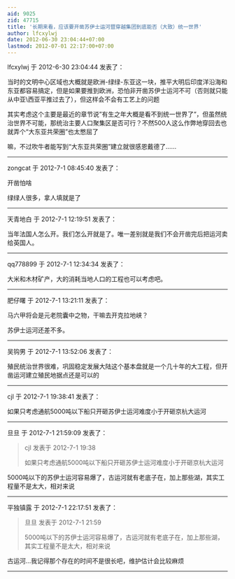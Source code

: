 ```yaml
---
aid: 9025
zid: 47715
title: '长期来看，应该要开凿苏伊士运河暨穿越集团到底能否（大致）统一世界'
author: lfcxylwj
date: 2012-06-30 23:04:44+07:00
lastmod: 2012-07-01 22:17:00+07:00
---
```


lfcxylwj 于 2012-6-30 23:04:44 发表了：

当时的文明中心区域也大概就是欧洲-绿绿-东亚这一块，推平大明后印度洋沿海和东亚都容易搞定，但是如果要推到欧洲，恐怕非开凿苏伊士运河不可（否则就只能从中亚\\西亚平推过去了），但这样会不会有工艺上的问题

其实考虑这个主要是最近的章节说”有生之年大概是看不到统一世界了”，但虽然统治世界不可能，那统治主要人口聚集区是否可行？不然500人这么作弊地穿回去也就弄个“大东亚共荣圈”也太憋屈了

嘛，不过吹牛者能写到“大东亚共荣圈”建立就很感恩戴德了……

---------

zongcat 于 2012-7-1 08:45:40 发表了：

开凿怕啥

绿绿人很多，拿人填就是了

---------

天青地白 于 2012-7-1 12:19:51 发表了：

当年法国人怎么开。我们怎么开就是了。唯一差别就是我们不会开凿完后把运河卖给英国人。

---------

qq778899 于 2012-7-1 12:34:34 发表了：

大米和木材矿产，大的消耗当地人口的工程也可以考虑吧。

---------

肥仔曙 于 2012-7-1 13:21:11 发表了：

马六甲将会是元老院囊中之物，干嘛去开克拉地峡？

苏伊士运河还差不多。

---------

吴钩男 于 2012-7-1 13:52:06 发表了：

殖民统治世界很难，巩固稳定发展大陆这个基本盘就是一个几十年的大工程，但开凿运河建立殖民地据点还是可以的

---------

cjl 于 2012-7-1 19:38:41 发表了：

如果只考虑通航5000吨以下船只开砸苏伊士运河难度小于开砸京杭大运河

---------

旦旦 于 2012-7-1 21:59:09 发表了：

> cjl 发表于 2012-7-1 19:38
> 
> 如果只考虑通航5000吨以下船只开砸苏伊士运河难度小于开砸京杭大运河



5000吨以下的苏伊士运河容易爆了，古运河就有老底子在，加上那些湖，其实工程量不是太大，相对来说

---------

平独镇露 于 2012-7-1 22:17:51 发表了：

> 旦旦 发表于 2012-7-1 21:59
> 
> 5000吨以下的苏伊士运河容易爆了，古运河就有老底子在，加上那些湖，其实工程量不是太大，相对来说



古运河...我记得那个存在的时间不是很长吧，维护估计会比较麻烦

---------

